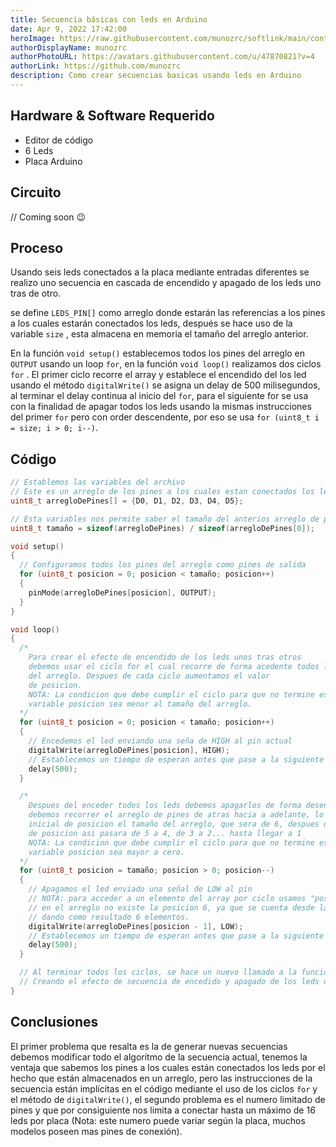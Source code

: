 ```yaml
---
title: Secuencia básicas con leds en Arduino
date: Apr 9, 2022 17:42:00
heroImage: https://raw.githubusercontent.com/munozrc/softlink/main/content/posts/secuencia-basica-de-leds-en-arduino/photo-1527356900876-cae61d8d8462.jpg
authorDisplayName: munozrc
authorPhotoURL: https://avatars.githubusercontent.com/u/47870821?v=4
authorLink: https://github.com/munozrc
description: Como crear secuencias basicas usando leds en Arduino
---
```


## Hardware & Software Requerido

- Editor de código
- 6 Leds
- Placa Arduino

  

## Circuito

// Coming soon 😉

## Proceso

Usando seis leds conectados a la placa mediante entradas diferentes se realizo uno secuencia en cascada de encendido y apagado de los leds uno tras de otro.

se define `LEDS_PIN[]` como arreglo donde estarán las referencias a los pines a los cuales estarán conectados los leds, después se hace uso de la variable `size` , esta almacena en memoria el tamaño del arreglo anterior.

En la función `void setup()` establecemos todos los pines del arreglo en `OUTPUT` usando un loop `for`, en la función `void loop()` realizamos dos ciclos `for` . El primer ciclo recorre el array y establece el encendido del los led usando el método `digitalWrite()` se asigna un delay de 500 milisegundos, al terminar el delay continua al inicio del `for`, para el siguiente for se usa con la finalidad de apagar todos los leds usando la mismas instrucciones del primer `for` pero con order descendente, por eso se usa `for (uint8_t i = size; i > 0; i--)`.

## Código

```cpp
// Establemos las variables del archivo
// Este es un arreglo de los pines a los cuales estan conectados los leds
uint8_t arregloDePines[] = {D0, D1, D2, D3, D4, D5};

// Esta variables nos permite saber el tamaño del anterios arreglo de pines
uint8_t tamaño = sizeof(arregloDePines) / sizeof(arregloDePines[0]);

void setup()
{
  // Configuramos todos los pines del arreglo como pines de salida
  for (uint8_t posicion = 0; posicion < tamaño; posicion++)
  {
    pinMode(arregloDePines[posicion], OUTPUT);
  }
}

void loop()
{
  /*
    Para crear el efecto de encendido de los leds unos tras otros
    debemos usar el ciclo for el cual recorre de forma acedente todos los pines
    del arreglo. Despues de cada ciclo aumentamos el valor
    de posicion.
    NOTA: La condicion que debe cumplir el ciclo para que no termine es que la
    variable posicion sea menor al tamaño del arreglo.
  */
  for (uint8_t posicion = 0; posicion < tamaño; posicion++)
  {
    // Encedemos el led enviando una seña de HIGH al pin actual
    digitalWrite(arregloDePines[posicion], HIGH);
    // Establecemos un tiempo de esperan antes que pase a la siguiente instrucción
    delay(500);
  }

  /*
    Despues del enceder todos los leds debemos apagarlos de forma desendente, para lograrlo
    debemos recorrer el arreglo de pines de atras hacia a adelante, lo haremos definiendo como valor
    inicial de posicion el tamaño del arreglo, que sera de 6, despues de cada ciclo decrementamos el valor
    de posicion asi pasara de 5 a 4, de 3 a 2... hasta llegar a 1
    NOTA: La condicion que debe cumplir el ciclo para que no termine es que la
    variable posicion sea mayor a cero.
  */
  for (uint8_t posicion = tamaño; posicion > 0; posicion--)
  {
    // Apagamos el led enviado una señal de LOW al pin
    // NOTA: para acceder a un elemento del array por ciclo usamos "posicion - 1", porque
    // en el arreglo no existe la posicion 6, ya que se cuenta desde la posicion 0 a 5
    // dando como resultado 6 elementos.
    digitalWrite(arregloDePines[posicion - 1], LOW);
    // Establecemos un tiempo de esperan antes que pase a la siguiente instrucción
    delay(500);
  }

  // Al terminar todos los ciclos, se hace un nuevo llamado a la funcion loop()
  // Creando el efecto de secuencia de encedido y apagado de los leds de forma infinita.
}
```

## Conclusiones

El primer problema que resalta es la de generar nuevas secuencias debemos modificar todo el algoritmo de la secuencia actual, tenemos la ventaja que sabemos los pines a los cuales están conectados los leds por el hecho que están almacenados en un arreglo, pero las instrucciones de la secuencia están implícitas en el código mediante el uso de los ciclos `for` y el método de `digitalWrite()`, el segundo problema es el numero limitado de pines y que por consiguiente nos limita a conectar hasta un máximo de 16 leds por placa (Nota: este numero puede variar según la placa, muchos modelos poseen mas pines de conexión).